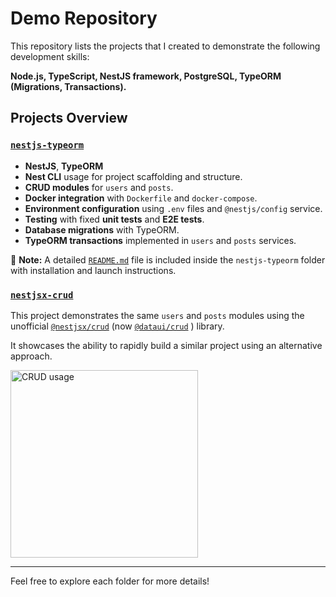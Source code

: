 # Demo Repository

This repository lists the projects that I created to demonstrate the following development skills:

**Node.js, TypeScript, NestJS framework, PostgreSQL, TypeORM (Migrations, Transactions).**

## Projects Overview

### [`nestjs-typeorm`](./nestjs-typeorm)
- **NestJS**, **TypeORM**
- **Nest CLI** usage for project scaffolding and structure.
- **CRUD modules** for `users` and `posts`.
- **Docker integration** with `Dockerfile` and `docker-compose`.
- **Environment configuration** using `.env` files and `@nestjs/config` service.
- **Testing** with fixed **unit tests** and **E2E tests**.
- **Database migrations** with TypeORM.
- **TypeORM transactions** implemented in `users` and `posts` services.

📌 **Note:** A detailed [`README.md`](./nestjs-typeorm) file is included inside the `nestjs-typeorm` folder with installation and launch instructions.

### [`nestjsx-crud`](./nestjsx-crud)

This project demonstrates the same `users` and `posts` modules using the unofficial [`@nestjsx/crud`](https://github.com/nestjsx/crud) (now [`@dataui/crud`](https://github.com/gid-oss/dataui-nestjs-crud) ) library.

It showcases the ability to rapidly build a similar project using an alternative approach.

<img width="300px" src="https://raw.githubusercontent.com/nestjsx/crud/master/img/crud-usage2.png" alt="CRUD usage" />

---
Feel free to explore each folder for more details!
